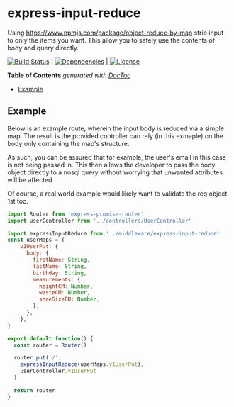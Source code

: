 # express-input-reduce
Using https://www.npmjs.com/package/object-reduce-by-map strip input to only the items you want.
This allow you to safely use the contents of body and query directly.

[![Build Status](https://travis-ci.org/johndcarmichael/express-input-reduce.svg?branch=master)](https://travis-ci.org/johndcarmichael/express-input-reduce) | [![Dependencies](https://david-dm.org/johndcarmichael/express-input-reduce.svg)](https://david-dm.org/johndcarmichael/express-input-reduce) | [![License](http://img.shields.io/npm/l/express-input-reduce.svg)](https://github.com/johndcarmichael/express-input-reduce/blob/master/LICENSE)

<!-- START doctoc generated TOC please keep comment here to allow auto update -->
<!-- DON'T EDIT THIS SECTION, INSTEAD RE-RUN doctoc TO UPDATE -->
**Table of Contents**  *generated with [DocToc](https://github.com/thlorenz/doctoc)*

- [Example](#example)

<!-- END doctoc generated TOC please keep comment here to allow auto update -->

## Example

Below is an example route, wherein the input body is reduced via a simple map. The result is the provided controller can rely (in this exmaple) on the body only containing the map's structure.

As such, you can be assured that for example, the user's email in this case is not being passed in. This then allows the developer to pass the body object directly to a nosql query without worrying that unwanted attributes will be affected.

Of course, a real world example would likely want to validate the req object 1st too.

```js
import Router from 'express-promise-router'
import userController from '../controllers/UserController'

import expressInputReduce from '../middleware/express-input-reduce'
const userMaps = {
    v1UserPut: {
      body: {
        firstName: String,
        lastName: String,
        birthday: String,
        measurements: {
          heightCM: Number,
          wasteCM: Number,
          shoeSizeEU: Number,
        },
      },
    },
}

export default function() {
  const router = Router()

  router.put('/',
    expressInputReduce(userMaps.v1UserPut), 
    userController.v1UserPut
  )

  return router
}

```

